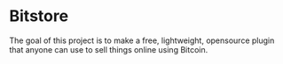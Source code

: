 Bitstore
========

The goal of this project is to make a free, lightweight, opensource plugin that anyone can use to sell things online using Bitcoin.
